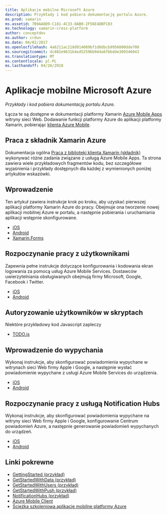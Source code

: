 ```yaml
---
title: Aplikacje mobilne Microsoft Azure
description: Przykłady i kod pobiera dokumentację portalu Azure.
ms.prod: xamarin
ms.assetid: 7B9AA8D9-C181-4C33-8AB0-2F56E4DBFC03
ms.technology: xamarin-cross-platform
author: conceptdev
ms.author: crdun
ms.date: 04/02/2017
ms.openlocfilehash: 4a6211ac218d914089bf1d0dbcb9956800dde700
ms.sourcegitcommit: dc882e9631b4ed52596b944a6fbbdde309346943
ms.translationtype: MT
ms.contentlocale: pl-PL
ms.lasthandoff: 04/26/2018
---
```

# <a name="microsoft-azure-mobile-apps"></a>Aplikacje mobilne Microsoft Azure

_Przykłady i kod pobiera dokumentację portalu Azure._

<!--
NOTE TO AUTHORS: this page is referenced from
http://azure.microsoft.com/develop/mobile/xamarin/
as https://developer.xamarin.com/guides/cross-platform/data-cloud/mobile-services/
A redirect has been put in place to /mobile-apps/ HOWEVER the /Resources/ .ZIP files are still located in /mobile-services/ so that the following permalinks don't break

The ZIPs in /Resources/ are also referenced by inbound links
Getting Started  http://go.microsoft.com/fwlink/p/?LinkId=331359
Get started with data   http://go.microsoft.com/fwlink/p/?LinkId=331302
Get started with push   http://go.microsoft.com/fwlink/p/?LinkId=331303
Get started with authentication http://go.microsoft.com/fwlink/p/?LinkId=331328
Get started with Notification Hubs  http://go.microsoft.com/fwlink/p/?LinkId=331329
Validate and modify data    http://go.microsoft.com/fwlink/p/?LinkId=331330
-->


Łącza te są dostępne w dokumentacji platformy Xamarin [Azure Mobile Apps](https://docs.microsoft.com/azure/app-service-mobile/) witryny sieci Web.
Dodawanie funkcji platformy Azure do aplikacji platformy Xamarin, pobierając [klienta Azure Mobile](https://www.nuget.org/packages/Microsoft.Azure.Mobile.Client/).

## <a name="working-with-the-xamarin-azure-component"></a>Praca z składnik Xamarin Azure

Dokumentacja ogólna [Praca z biblioteki klienta Xamarin (składnik)](https://docs.microsoft.com/azure/app-service-mobile/app-service-mobile-dotnet-how-to-use-client-library) wykonywać różne zadania związane z usługą Azure Mobile Apps. Ta strona zawiera wiele przykładowych fragmentów kodu, bez szczegółowe wyjaśnienia i przykłady dostępnych dla każdej z wymienionych poniżej artykułów wskazówki.

## <a name="getting-started"></a>Wprowadzenie

Ten artykuł zawiera instrukcje krok po kroku, aby uzyskać pierwszej aplikacji platformy Xamarin Azure do pracy.
Obejmuje ona tworzenie nowej aplikacji mobilnej Azure w portalu, a następnie pobierania i uruchamiania aplikacji wstępnie skonfigurowane.

-  [iOS](https://docs.microsoft.com/azure/app-service-mobile/app-service-mobile-xamarin-ios-get-started/)
-  [Android](https://docs.microsoft.com/azure/app-service-mobile/app-service-mobile-xamarin-android-get-started/)
-  [Xamarin.Forms](https://docs.microsoft.com/azure/app-service-mobile/app-service-mobile-xamarin-forms-get-started)

<!--
## Validate, Modify and Augment Data in Scripts

Demonstrates how to add server-side scripts to Azure Mobile Services data tables to implement server-side validation and other functionality.

-  [iOS](https://azure.microsoft.com/documentation/articles/mobile-services-dotnet-how-to-use-client-library/#errors)
-  [Android](https://azure.microsoft.com/documentation/articles/mobile-services-dotnet-how-to-use-client-library/#errors)
-->

<!--
## Add Paging to Data

A quick example of paging large sets of data using Skip() and Take().

-  [iOS](https://azure.microsoft.com/documentation/articles/mobile-services-dotnet-how-to-use-client-library/#paging)
-  [Android](https://azure.microsoft.com/documentation/articles/mobile-services-dotnet-how-to-use-client-library/#paging)
-->

## <a name="get-started-with-users"></a>Rozpoczynanie pracy z użytkownikami

Zapewnia pełne instrukcje dotyczące konfigurowania i kodowania ekran logowania za pomocą usług Azure Mobile Services. Dostawców uwierzytelniania obsługiwanych obejmują firmy Microsoft, Google, Facebook i Twitter.

-  [iOS](https://azure.microsoft.com/documentation/articles/app-service-mobile-xamarin-ios-get-started-users/)
-  [Android](https://azure.microsoft.com/documentation/articles/app-service-mobile-xamarin-android-get-started-users/)


## <a name="authorize-users-in-scripts"></a>Autoryzowanie użytkowników w skryptach

Niektóre przykładowy kod Javascript zapleczy

-  [TODO.js](https://github.com/Azure/azure-mobile-apps-node/blob/master/samples/personal-table/tables/TodoItem.js#L38)


## <a name="get-started-with-push"></a>Wprowadzenie do wypychania

Wykonaj instrukcje, aby skonfigurować powiadomienia wypychane w witrynach sieci Web firmy Apple i Google, a następnie wysłać powiadomienie wypychane z usługi Azure Mobile Services do urządzenia.

-  [iOS](https://docs.microsoft.com/azure/app-service-mobile/app-service-mobile-xamarin-ios-get-started-push)
-  [Android](https://docs.microsoft.com/azure/app-service-mobile/app-service-mobile-xamarin-android-get-started-push)


## <a name="get-started-with-notification-hubs"></a>Rozpoczynanie pracy z usługą Notification Hubs

Wykonaj instrukcje, aby skonfigurować powiadomienia wypychane na witryny sieci Web firmy Apple i Google, konfigurowanie Centrum powiadomień Azure, a następnie generowanie powiadomień wypychanych do urządzeń.

-  [iOS](https://docs.microsoft.com/azure/notification-hubs/xamarin-notification-hubs-ios-push-notification-apns-get-started)
-  [Android](https://docs.microsoft.com/azure/notification-hubs/xamarin-notification-hubs-push-notifications-android-gcm)



## <a name="related-links"></a>Linki pokrewne

- [GettingStarted (przykład)](https://github.com/xamarin/mobile-samples/tree/master/Azure/GettingStarted)
- [GetStartedWithData (przykład)](https://github.com/xamarin/mobile-samples/tree/master/Azure/GetStartedWithData)
- [GetStartedWithUsers (przykład)](https://github.com/xamarin/mobile-samples/tree/master/Azure/GetStartedWithUsers)
- [GetStartedWithPush (przykład)](https://github.com/xamarin/mobile-samples/tree/master/Azure/GetStartedWithPush)
- [NotificationHubs (przykład)](https://github.com/xamarin/mobile-samples/tree/master/Azure/NotificationHubs)
- [Azure Mobile Client](https://www.nuget.org/packages/Microsoft.Azure.Mobile.Client/)
- [Ścieżka szkoleniowa aplikacje mobilne platformy Azure](https://azure.microsoft.com/documentation/learning-paths/appservice-mobileapps/)

<!--
- [ValidateModifyData (sample)](https://github.com/xamarin/mobile-samples/tree/master/Azure/ValidateModifyData)
-->